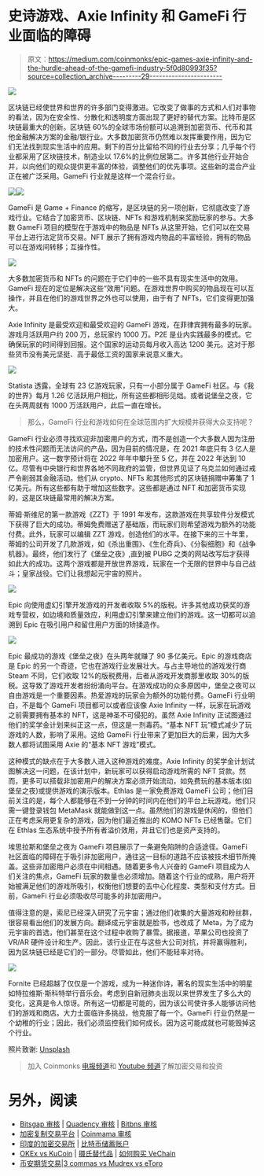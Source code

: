 # 史诗游戏、Axie Infinity 和 GameFi 行业面临的障碍

> 原文：<https://medium.com/coinmonks/epic-games-axie-infinity-and-the-hurdle-ahead-of-the-gamefi-industry-5f0d80993f35?source=collection_archive---------29----------------------->

![](img/da2662358ffd999a6f1e43065e467257.png)

区块链已经使世界和世界的许多部门变得激进。它改变了做事的方式和人们对事物的看法，因为在安全性、分散化和透明度方面出现了更好的替代方案。比特币是区块链最重大的创新。区块链 60%的全球市场份额可以追溯到加密货币、代币和其他金融解决方案的金融/银行业。大多数加密货币仍然难以发挥重要作用，因为它们无法找到现实生活中的应用。剩下的百分比留给不同的行业去分享；几乎每个行业都采用了区块链技术，制造业以 17.6%的比例位居第二。许多其他行业开始合并，以向他们的观众提供更丰富的体验，调整他们的优先事项。这些新的混合产业正在被广泛采用。GameFi 行业就是这样一个混合行业。

![](img/6a868a77757e92dd4930e840ff7695f4.png)![](img/990f4980d9e9073c71859dd3036c7aa6.png)

GameFi 是 Game + Finance 的缩写，是区块链的另一项创新，它彻底改变了游戏行业。它结合了加密货币、区块链、NFTs 和游戏机制来奖励玩家的参与。大多数 GameFi 项目的模型在于游戏中的物品是 NFTs 从这里开始，它们可以在交易平台上进行法定货币交易。NFT 展示了拥有游戏内物品的丰富经验，拥有的物品可以在游戏间转移；互操作性。

![](img/707160f64a9c1fe584f83b3bf1c8beb2.png)

大多数加密货币和 NFTs 的问题在于它们中的一些不具有现实生活中的效用。GameFi 现在的定位是解决这些“效用”问题。在游戏世界中购买的物品现在可以互操作，并且在他们的游戏世界之外也可以使用，由于有了 NFTs，它们变得更加强大。

Axie Infinity 是最受欢迎和最受欢迎的 GameFi 游戏，在菲律宾拥有最多的玩家。游戏月活跃用户约 200 万，总玩家约 1000 万。P2E 是业内实践最多的模式。它确保玩家的时间得到回报。这个国家的运动员每月收入高达 1200 美元。这对于那些货币没有美元坚挺、高于最低工资的国家来说意义重大。

![](img/147f7af458cae0bd748ab24d19b25ba2.png)

Statista 透露，全球有 23 亿游戏玩家，只有一小部分属于 GameFi 社区。与《我的世界》每月 1.26 亿活跃用户相比，所有这些都相形见绌。或者说堡垒之夜，它在头两周就有 1000 万活跃用户，此后一直在增长。

> 那么，GameFi 行业和游戏如何在全球范围内扩大规模并获得大众支持呢？

GameFi 行业必须寻找欢迎非加密用户的方式，而不是创造一个大多数人因为注册的技术性问题而无法访问的产品，因为目前的情况是，在 2021 年底只有 3 亿人是加密用户。这一数字预计将在 2022 年年中攀升至 5 亿，并在 2022 年达到 10 亿。尽管有中央银行和世界各地不同政府的监管，但世界见证了乌克兰如何通过戒严令削弱其金融活动。他们从 crypto、NFTs 和其他形式的区块链捐赠中筹集了 1 亿美元。所有这些都有助于增加这些数字。这些都是通过 NFT 和加密货币实现的，这是区块链最常用的解决方案。

蒂姆·斯维尼的第一款游戏《ZZT》于 1991 年发布，这款游戏在共享软件分发模式下获得了巨大的成功。蒂姆免费赠送了基础版，而玩家们则希望游戏为额外的功能付费。此外，玩家可以编辑 ZZT 游戏，创造他们的水平。在接下来的三十年里，蒂姆的公司开发了几款游戏，如《杀出重围》、《生化奇兵》、《分裂细胞》和《战争机器》。最终，他们发行了《堡垒之夜》,直到被 PUBG 之类的网站改写后才获得如此大的成功。这两个游戏都是开放世界游戏，玩家在一个无限的世界中与自己战斗；皇家战役。它们让我想起元宇宙的照片。

![](img/a77e5ca97787886e97cf5490aa713829.png)

Epic 向使用虚幻引擎开发游戏的开发者收取 5%的版税。许多其他成功获奖的游戏专营权，如边境和质量效应，利用虚幻引擎来建立他们的游戏。这一切都可以追溯到 Epic 在吸引用户和留住用户方面的矫揉造作。

![](img/ee06bb520f956e4c6cbfdd277f7f801b.png)

Epic 最成功的游戏《堡垒之夜》在头两年就赚了 90 多亿美元。Epic 的游戏商店是 Epic 的另一个奇迹，它也在游戏行业发展壮大。与占主导地位的游戏发行商 Steam 不同，它们收取 12%的版税费用，后者从游戏开发商那里收取 30%的版税。这导致了游戏开发者纷纷涌向平台。在游戏成功的众多原因中，堡垒之夜可以自由游戏是一个重要因素。热爱游戏的玩家会为额外的功能付费。GameFi 行业明白，不是每个 GameFi 项目都可以或者应该像 Axie Infinity 一样，玩家在玩游戏之前需要拥有基本的 NFT，这是神圣不可侵犯的。虽然 Axie Infinity 正试图通过他们的奖学金计划来纠正这一点，但这是一剂毒药。“基本 NFT 玩”模式减少了玩游戏的人数，影响了采用。这给 GameFi 行业带来了更加巨大的后果，因为大多数人都将试图采用 Axie 的“基本 NFT 游戏”模式。

这种模式的缺点在于大多数人进入这种游戏的难度。Axie Infinity 的奖学金计划试图解决这一问题，在该计划中，新玩家可以获得启动游戏所需的 NFT 贷款。然而，更多可以搭载非加密用户的解决方案必须开始流动，如免费玩的基本版本(如堡垒之夜)或提供游戏的演示版本。Ethlas 是一家免费游戏 GameFi 公司；他们目前关注的是，每个人都能够在不到一分钟的时间内在他们的平台上玩游戏。他们只需一键登录钱包 MetaMask 就能做到这一点。虽然他们的游戏是休闲的，但他们正在考虑采用更复杂的游戏，因为他们最近推出的 KOMO NFTs 已经售罄。它们在 Ethlas 生态系统中授予所有者溢价效用，并且它们也是资产支持的。

埃思拉斯和堡垒之夜为 GameFi 项目展示了一条避免陷阱的合适途径。GameFi 社区面临的障碍在于吸引非加密用户，通往这一目标的道路不应该被技术细节所掩盖。这些非加密用户必须在中间相遇。随着更多令人兴奋的 GameFi 项目成为人们关注的焦点，GameFi 玩家的数量也必须增加。随着这个行业的成熟，用户将开始被满足他们的游戏所吸引，权衡他们想要的去中心化程度、类型和支付方式。目前，GameFi 行业必须吸收尽可能多的非加密用户。

值得注意的是，索尼已经深入研究了元宇宙；通过他们收集的大量游戏和粉丝群，很容易看出他们的发展方向。翻译成元宇宙就是脸书，也改成了 Meta，为了成为元宇宙的首选，他们甚至在这个过程中收购了暴雪。据报道，苹果公司也投资了 VR/AR 硬件设计和生产。因此，该行业正在与这些大公司对抗，并将赢得胜利，因为区块链已经是它们的一部分。尽管如此，他们不能轻率对待。

![](img/7083b15beabca30cafe025fec50225c5.png)

Fornite 已经超越了仅仅是一个游戏，成为一种迷你诗，著名的现实生活中的明星如特拉维斯·斯科特举行音乐会。考虑到自新冠肺炎出现以来世界发生了多么大的变化，这真是令人惊讶。所有这一切都是可能的，因为该公司使许多人能够访问他们的游戏和商店。大力士面临许多挑战，他克服了每一个。GameFi 行业仍然是一个幼稚的行业；因此，我们必须监控我们如何成长。因为这可能成就也可能毁掉这个行业。

照片致谢: [Unsplash](https://medium.com/u/2053395ac335?source=post_page-----5f0d80993f35--------------------------------)

> 加入 Coinmonks [电报频道](https://t.me/coincodecap)和 [Youtube 频道](https://www.youtube.com/c/coinmonks/videos)了解加密交易和投资

# 另外，阅读

*   [Bitsgap 审核](/coinmonks/bitsgap-review-a-crypto-trading-bot-that-makes-easy-money-a5d88a336df2) | [Quadency 审核](/coinmonks/quadency-review-a-crypto-trading-automation-platform-3068eaa374e1) | [Bitbns 审核](/coinmonks/bitbns-review-38256a07e161)
*   [加密复制交易平台](/coinmonks/top-10-crypto-copy-trading-platforms-for-beginners-d0c37c7d698c) | [Coinmama 审核](/coinmonks/coinmama-review-ace5641bde6e)
*   [印度的加密交易所](/coinmonks/bitcoin-exchange-in-india-7f1fe79715c9) | [比特币储蓄账户](/coinmonks/bitcoin-savings-account-e65b13f92451)
*   [OKEx vs KuCoin](https://coincodecap.com/okex-kucoin) | [摄氏替代品](https://coincodecap.com/celsius-alternatives) | [如何购买 VeChain](https://coincodecap.com/buy-vechain)
*   [币安期货交易](https://coincodecap.com/binance-futures-trading)|[3 commas vs Mudrex vs eToro](https://coincodecap.com/mudrex-3commas-etoro)